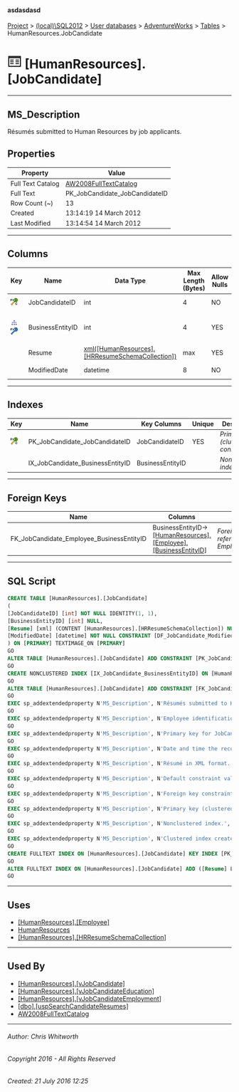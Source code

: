 #### asdasdasd

[Project](../../../../index.md) > [(local)\\SQL2012](../../../index.md) > [User databases](../../index.md) > [AdventureWorks](../index.md) > [Tables](Tables.md) > HumanResources.JobCandidate

# ![Tables](../../../../Images/Table32.png) [HumanResources].[JobCandidate]

---

## <a name="#description"></a>MS_Description

Résumés submitted to Human Resources by job applicants.

## <a name="#properties"></a>Properties

| Property | Value |
|---|---|
| Full Text Catalog | [AW2008FullTextCatalog](../Storage/Full_Text_Catalogs/AW2008FullTextCatalog.md) |
| Full Text | PK_JobCandidate_JobCandidateID |
| Row Count (~) | 13 |
| Created | 13:14:19 14 March 2012 |
| Last Modified | 13:14:54 14 March 2012 |


---

## <a name="#columns"></a>Columns

| Key | Name | Data Type | Max Length (Bytes) | Allow Nulls | Full Text Indexed | Language | Identity | Default | Description |
|---|---|---|---|---|---|---|---|---|---|
| [![Cluster Primary Key PK_JobCandidate_JobCandidateID: JobCandidateID](../../../../Images/pkcluster.png)](#indexes) | JobCandidateID | int | 4 | NO |  |  | 1 - 1 |  | _Primary key for JobCandidate records._ |
| [![Indexes IX_JobCandidate_BusinessEntityID](../../../../Images/Index.png)](#indexes)[![Foreign Keys FK_JobCandidate_Employee_BusinessEntityID: [HumanResources].[Employee].BusinessEntityID](../../../../Images/fk.png)](#foreignkeys) | BusinessEntityID | int | 4 | YES |  |  |  |  | _Employee identification number if applicant was hired. Foreign key to Employee.BusinessEntityID._ |
|  | Resume | [xml([HumanResources].[HRResumeSchemaCollection])](../Programmability/Types/XML_Schema_Collections/HRResumeSchemaCollection.md) | max | YES | YES | 1033 |  |  | _Résumé in XML format._ |
|  | ModifiedDate | datetime | 8 | NO |  |  |  | (getdate()) | _Date and time the record was last updated._ |


---

## <a name="#indexes"></a>Indexes

| Key | Name | Key Columns | Unique | Description |
|---|---|---|---|---|
| [![Cluster Primary Key PK_JobCandidate_JobCandidateID: JobCandidateID](../../../../Images/pkcluster.png)](#indexes) | PK_JobCandidate_JobCandidateID | JobCandidateID | YES | _Primary key (clustered) constraint_ |
|  | IX_JobCandidate_BusinessEntityID | BusinessEntityID |  | _Nonclustered index._ |


---

## <a name="#foreignkeys"></a>Foreign Keys

| Name | Columns | Description |
|---|---|---|
| FK_JobCandidate_Employee_BusinessEntityID | BusinessEntityID->[[HumanResources].[Employee].[BusinessEntityID]](Employee.md) | _Foreign key constraint referencing Employee.EmployeeID._ |


---

## <a name="#sqlscript"></a>SQL Script

```sql
CREATE TABLE [HumanResources].[JobCandidate]
(
[JobCandidateID] [int] NOT NULL IDENTITY(1, 1),
[BusinessEntityID] [int] NULL,
[Resume] [xml] (CONTENT [HumanResources].[HRResumeSchemaCollection]) NULL,
[ModifiedDate] [datetime] NOT NULL CONSTRAINT [DF_JobCandidate_ModifiedDate] DEFAULT (getdate())
) ON [PRIMARY] TEXTIMAGE_ON [PRIMARY]
GO
ALTER TABLE [HumanResources].[JobCandidate] ADD CONSTRAINT [PK_JobCandidate_JobCandidateID] PRIMARY KEY CLUSTERED  ([JobCandidateID]) ON [PRIMARY]
GO
CREATE NONCLUSTERED INDEX [IX_JobCandidate_BusinessEntityID] ON [HumanResources].[JobCandidate] ([BusinessEntityID]) ON [PRIMARY]
GO
ALTER TABLE [HumanResources].[JobCandidate] ADD CONSTRAINT [FK_JobCandidate_Employee_BusinessEntityID] FOREIGN KEY ([BusinessEntityID]) REFERENCES [HumanResources].[Employee] ([BusinessEntityID])
GO
EXEC sp_addextendedproperty N'MS_Description', N'Résumés submitted to Human Resources by job applicants.', 'SCHEMA', N'HumanResources', 'TABLE', N'JobCandidate', NULL, NULL
GO
EXEC sp_addextendedproperty N'MS_Description', N'Employee identification number if applicant was hired. Foreign key to Employee.BusinessEntityID.', 'SCHEMA', N'HumanResources', 'TABLE', N'JobCandidate', 'COLUMN', N'BusinessEntityID'
GO
EXEC sp_addextendedproperty N'MS_Description', N'Primary key for JobCandidate records.', 'SCHEMA', N'HumanResources', 'TABLE', N'JobCandidate', 'COLUMN', N'JobCandidateID'
GO
EXEC sp_addextendedproperty N'MS_Description', N'Date and time the record was last updated.', 'SCHEMA', N'HumanResources', 'TABLE', N'JobCandidate', 'COLUMN', N'ModifiedDate'
GO
EXEC sp_addextendedproperty N'MS_Description', N'Résumé in XML format.', 'SCHEMA', N'HumanResources', 'TABLE', N'JobCandidate', 'COLUMN', N'Resume'
GO
EXEC sp_addextendedproperty N'MS_Description', N'Default constraint value of GETDATE()', 'SCHEMA', N'HumanResources', 'TABLE', N'JobCandidate', 'CONSTRAINT', N'DF_JobCandidate_ModifiedDate'
GO
EXEC sp_addextendedproperty N'MS_Description', N'Foreign key constraint referencing Employee.EmployeeID.', 'SCHEMA', N'HumanResources', 'TABLE', N'JobCandidate', 'CONSTRAINT', N'FK_JobCandidate_Employee_BusinessEntityID'
GO
EXEC sp_addextendedproperty N'MS_Description', N'Primary key (clustered) constraint', 'SCHEMA', N'HumanResources', 'TABLE', N'JobCandidate', 'CONSTRAINT', N'PK_JobCandidate_JobCandidateID'
GO
EXEC sp_addextendedproperty N'MS_Description', N'Nonclustered index.', 'SCHEMA', N'HumanResources', 'TABLE', N'JobCandidate', 'INDEX', N'IX_JobCandidate_BusinessEntityID'
GO
EXEC sp_addextendedproperty N'MS_Description', N'Clustered index created by a primary key constraint.', 'SCHEMA', N'HumanResources', 'TABLE', N'JobCandidate', 'INDEX', N'PK_JobCandidate_JobCandidateID'
GO
CREATE FULLTEXT INDEX ON [HumanResources].[JobCandidate] KEY INDEX [PK_JobCandidate_JobCandidateID] ON [AW2008FullTextCatalog]
GO
ALTER FULLTEXT INDEX ON [HumanResources].[JobCandidate] ADD ([Resume] LANGUAGE 1033)
GO

```


---

## <a name="#uses"></a>Uses

* [[HumanResources].[Employee]](Employee.md)
* [HumanResources](../Security/Schemas/HumanResources.md)
* [[HumanResources].[HRResumeSchemaCollection]](../Programmability/Types/XML_Schema_Collections/HRResumeSchemaCollection.md)


---

## <a name="#usedby"></a>Used By

* [[HumanResources].[vJobCandidate]](../Views/vJobCandidate.md)
* [[HumanResources].[vJobCandidateEducation]](../Views/vJobCandidateEducation.md)
* [[HumanResources].[vJobCandidateEmployment]](../Views/vJobCandidateEmployment.md)
* [[dbo].[uspSearchCandidateResumes]](../Programmability/Stored_Procedures/uspSearchCandidateResumes.md)
* [AW2008FullTextCatalog](../Storage/Full_Text_Catalogs/AW2008FullTextCatalog.md)


---

###### Author:  Chris Whitworth

###### Copyright 2016 - All Rights Reserved

###### Created: 21 July 2016 12:25

